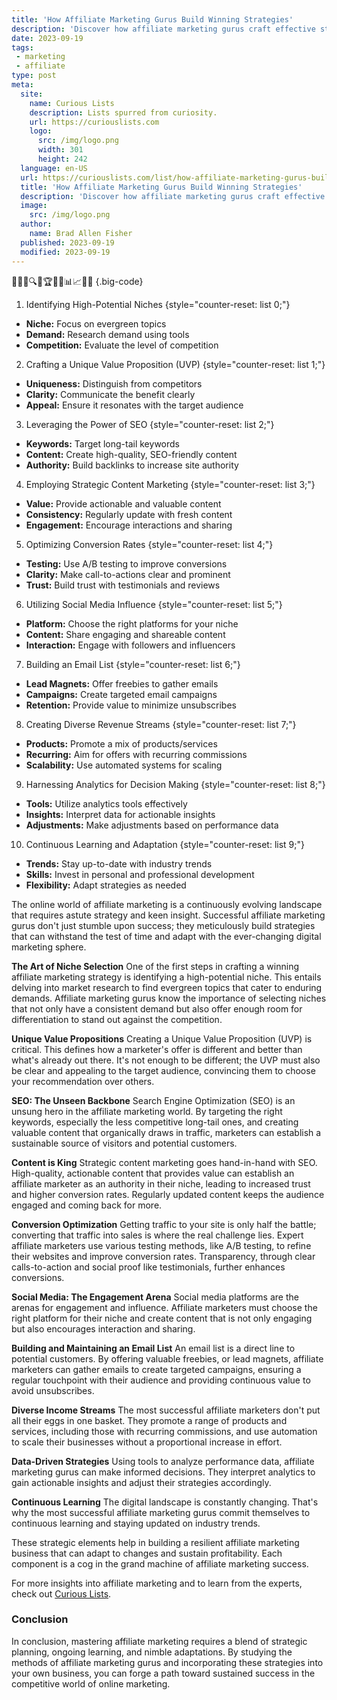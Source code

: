 ```yaml
---
title: 'How Affiliate Marketing Gurus Build Winning Strategies'
description: 'Discover how affiliate marketing gurus craft effective strategies to drive success in this insightful guide for curious marketers.'
date: 2023-09-19
tags:
 - marketing
 - affiliate
type: post
meta:
  site:
    name: Curious Lists
    description: Lists spurred from curiosity.
    url: https://curiouslists.com
    logo:
      src: /img/logo.png
      width: 301
      height: 242
  language: en-US
  url: https://curiouslists.com/list/how-affiliate-marketing-gurus-build-winning-strategies
  title: 'How Affiliate Marketing Gurus Build Winning Strategies'
  description: 'Discover how affiliate marketing gurus craft effective strategies to drive success in this insightful guide for curious marketers.'
  image:
    src: /img/logo.png
  author:
    name: Brad Allen Fisher
  published: 2023-09-19
  modified: 2023-09-19
---
```



👩🏻‍💻🔍💡🏆💸🔄📊📈🚀🤝 {.big-code}

1. Identifying High-Potential Niches {style="counter-reset: list 0;"}
  - **Niche:** Focus on evergreen topics
  - **Demand:** Research demand using tools
  - **Competition:** Evaluate the level of competition

2. Crafting a Unique Value Proposition (UVP) {style="counter-reset: list 1;"}
  - **Uniqueness:** Distinguish from competitors
  - **Clarity:** Communicate the benefit clearly
  - **Appeal:** Ensure it resonates with the target audience

3. Leveraging the Power of SEO {style="counter-reset: list 2;"}
  - **Keywords:** Target long-tail keywords
  - **Content:** Create high-quality, SEO-friendly content
  - **Authority:** Build backlinks to increase site authority

4. Employing Strategic Content Marketing {style="counter-reset: list 3;"}
  - **Value:** Provide actionable and valuable content
  - **Consistency:** Regularly update with fresh content
  - **Engagement:** Encourage interactions and sharing

5. Optimizing Conversion Rates {style="counter-reset: list 4;"}
  - **Testing:** Use A/B testing to improve conversions
  - **Clarity:** Make call-to-actions clear and prominent
  - **Trust:** Build trust with testimonials and reviews

6. Utilizing Social Media Influence {style="counter-reset: list 5;"}
  - **Platform:** Choose the right platforms for your niche
  - **Content:** Share engaging and shareable content
  - **Interaction:** Engage with followers and influencers

7. Building an Email List {style="counter-reset: list 6;"}
  - **Lead Magnets:** Offer freebies to gather emails
  - **Campaigns:** Create targeted email campaigns
  - **Retention:** Provide value to minimize unsubscribes

8. Creating Diverse Revenue Streams {style="counter-reset: list 7;"}
  - **Products:** Promote a mix of products/services
  - **Recurring:** Aim for offers with recurring commissions
  - **Scalability:** Use automated systems for scaling

9. Harnessing Analytics for Decision Making {style="counter-reset: list 8;"}
  - **Tools:** Utilize analytics tools effectively
  - **Insights:** Interpret data for actionable insights
  - **Adjustments:** Make adjustments based on performance data

10. Continuous Learning and Adaptation {style="counter-reset: list 9;"}
  - **Trends:** Stay up-to-date with industry trends
  - **Skills:** Invest in personal and professional development
  - **Flexibility:** Adapt strategies as needed


The online world of affiliate marketing is a continuously evolving landscape that requires astute strategy and keen insight. Successful affiliate marketing gurus don't just stumble upon success; they meticulously build strategies that can withstand the test of time and adapt with the ever-changing digital marketing sphere.

**The Art of Niche Selection**
One of the first steps in crafting a winning affiliate marketing strategy is identifying a high-potential niche. This entails delving into market research to find evergreen topics that cater to enduring demands. Affiliate marketing gurus know the importance of selecting niches that not only have a consistent demand but also offer enough room for differentiation to stand out against the competition.

**Unique Value Propositions**
Creating a Unique Value Proposition (UVP) is critical. This defines how a marketer's offer is different and better than what's already out there. It's not enough to be different; the UVP must also be clear and appealing to the target audience, convincing them to choose your recommendation over others.

**SEO: The Unseen Backbone**
Search Engine Optimization (SEO) is an unsung hero in the affiliate marketing world. By targeting the right keywords, especially the less competitive long-tail ones, and creating valuable content that organically draws in traffic, marketers can establish a sustainable source of visitors and potential customers.

**Content is King**
Strategic content marketing goes hand-in-hand with SEO. High-quality, actionable content that provides value can establish an affiliate marketer as an authority in their niche, leading to increased trust and higher conversion rates. Regularly updated content keeps the audience engaged and coming back for more.

**Conversion Optimization**
Getting traffic to your site is only half the battle; converting that traffic into sales is where the real challenge lies. Expert affiliate marketers use various testing methods, like A/B testing, to refine their websites and improve conversion rates. Transparency, through clear calls-to-action and social proof like testimonials, further enhances conversions.

**Social Media: The Engagement Arena**
Social media platforms are the arenas for engagement and influence. Affiliate marketers must choose the right platform for their niche and create content that is not only engaging but also encourages interaction and sharing.

**Building and Maintaining an Email List**
An email list is a direct line to potential customers. By offering valuable freebies, or lead magnets, affiliate marketers can gather emails to create targeted campaigns, ensuring a regular touchpoint with their audience and providing continuous value to avoid unsubscribes.

**Diverse Income Streams**
The most successful affiliate marketers don't put all their eggs in one basket. They promote a range of products and services, including those with recurring commissions, and use automation to scale their businesses without a proportional increase in effort.

**Data-Driven Strategies**
Using tools to analyze performance data, affiliate marketing gurus can make informed decisions. They interpret analytics to gain actionable insights and adjust their strategies accordingly.

**Continuous Learning**
The digital landscape is constantly changing. That's why the most successful affiliate marketing gurus commit themselves to continuous learning and staying updated on industry trends.

These strategic elements help in building a resilient affiliate marketing business that can adapt to changes and sustain profitability. Each component is a cog in the grand machine of affiliate marketing success.

For more insights into affiliate marketing and to learn from the experts, check out [Curious Lists](https://curiouslists.com/list/10-affiliate-marketing-gurus-you-should-follow-in-2024).

### Conclusion

In conclusion, mastering affiliate marketing requires a blend of strategic planning, ongoing learning, and nimble adaptations. By studying the methods of affiliate marketing gurus and incorporating these strategies into your own business, you can forge a path toward sustained success in the competitive world of online marketing.